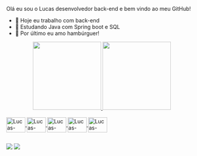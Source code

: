 Olá eu sou o Lucas desenvolvedor back-end e bem vindo ao meu GitHub! 


- 🔭 Hoje eu trabalho com back-end
- 🌱 Estudando Java com Spring boot e SQL
- 🍔 Por último eu amo hambúrguer!

<div align="center">
  <a href="https://github.com/LucasSPeixotoS">
  <img height="180em" src="https://github-readme-stats.vercel.app/api?username=LucasSPeixotoS&show_icons=true&theme=dark&include_all_commits=true&count_private=true"/>
  <img height="180em" src="https://github-readme-stats.vercel.app/api/top-langs/?username=LucasSPeixotoS&layout=compact&langs_count=7&theme=dark"/>
</div>
<div style="display: inline_block"><br>
  <img align="center" alt="Lucas-Java" height="40" width="50" src="https://cdn.jsdelivr.net/gh/devicons/devicon/icons/java/java-original.svg">
  <img align="center" alt="Lucas-MySQL" height="40" width="50" src="https://cdn.jsdelivr.net/gh/devicons/devicon/icons/mysql/mysql-original.svg">
  <img align="center" alt="Lucas-Python" height="40" width="50" src="https://cdn.jsdelivr.net/gh/devicons/devicon/icons/python/python-original.svg">
  <img align="center" alt="Lucas-Spring" height="40" width="50" src="https://cdn.jsdelivr.net/gh/devicons/devicon/icons/spring/spring-original-wordmark.svg">
  <img align="center" alt="Lucas-SQLServer" height="40" width="50" src="https://cdn.jsdelivr.net/gh/devicons/devicon/icons/microsoftsqlserver/microsoftsqlserver-plain-wordmark.svg">
</div>
  
  ##
  
  <div>
  <a href = "mailto:lucasxvs5@gmail.com"><img src="https://img.shields.io/badge/Gmail-D14836?style=for-the-badge&logo=gmail&logoColor=white" target="_blank"></a>
  <a href="https://www.linkedin.com/in/lucas-s-peixoto/" target="_blank"><img src="https://img.shields.io/badge/-LinkedIn-%230077B5?style=for-the-badge&logo=linkedin&logoColor=white" target="_blank"></a>
  </div>  
